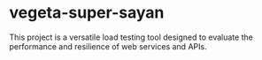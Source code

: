 # vegeta-super-sayan
This project is a versatile load testing tool designed to evaluate the performance and resilience of web services and APIs.
